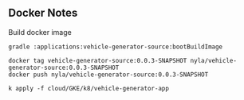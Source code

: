 ## Docker Notes


Build docker image

```shell
gradle :applications:vehicle-generator-source:bootBuildImage
```

```shell script
docker tag vehicle-generator-source:0.0.3-SNAPSHOT nyla/vehicle-generator-source:0.0.3-SNAPSHOT 
docker push nyla/vehicle-generator-source:0.0.3-SNAPSHOT
```


```shell
k apply -f cloud/GKE/k8/vehicle-generator-app
```


